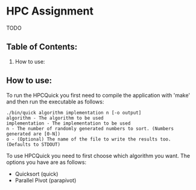 # HPC Assignment

TODO

## Table of Contents:

1. How to use:


## How to use:

To run the HPCQuick you first need to compile the application with 'make' and then run the executable as follows:
```
./bin/quick algorithm implementation n [-o output]
algorithm - The algorithm to be used
implementation - The implementation to be used
n - The number of randomly generated numbers to sort. (Numbers generated are [0-N])
o - (Optional) The name of the file to write the results too. (Defaults to STDOUT)
```
To use HPCQuick you need to first choose which algorithm you want. The options you have are as follows:

* Quicksort (quick)
* Parallel Pivot (parapivot)



